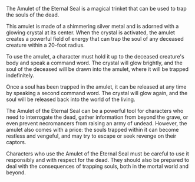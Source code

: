 The Amulet of the Eternal Seal is a magical trinket that can be used to trap the souls of the dead.

This amulet is made of a shimmering silver metal and is adorned with a glowing crystal at its center. When the crystal is activated, the amulet creates a powerful field of energy that can trap the soul of any deceased creature within a 20-foot radius.

To use the amulet, a character must hold it up to the deceased creature's body and speak a command word. The crystal will glow brightly, and the soul of the deceased will be drawn into the amulet, where it will be trapped indefinitely.

Once a soul has been trapped in the amulet, it can be released at any time by speaking a second command word. The crystal will glow again, and the soul will be released back into the world of the living.

The Amulet of the Eternal Seal can be a powerful tool for characters who need to interrogate the dead, gather information from beyond the grave, or even prevent necromancers from raising an army of undead. However, the amulet also comes with a price: the souls trapped within it can become restless and vengeful, and may try to escape or seek revenge on their captors.

Characters who use the Amulet of the Eternal Seal must be careful to use it responsibly and with respect for the dead. They should also be prepared to deal with the consequences of trapping souls, both in the mortal world and beyond.